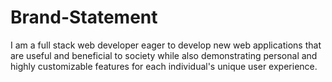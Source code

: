 # Brand-Statement
I am a full stack web developer eager to develop new web applications that are useful and beneficial to society while also demonstrating personal and highly customizable features for each individual's unique user experience.
